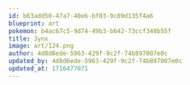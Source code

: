 ```yaml
---
id: b63add50-47a7-40e6-bf03-9c89d135f4a6
blueprint: art
pokemon: b4ac67c5-9d74-49b3-b642-73ccf348b55f
title: Jynx
image: art/124.png
author: 4d8d6ede-5963-429f-9c2f-74b897007e0c
updated_by: 4d8d6ede-5963-429f-9c2f-74b897007e0c
updated_at: 1716477071
---
```

